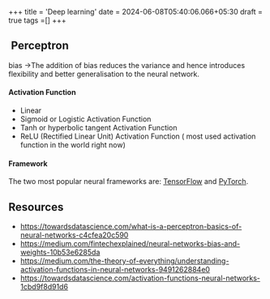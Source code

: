 +++
title = 'Deep learning'
date = 2024-06-08T05:40:06.066+05:30
draft = true
tags =[]
+++ 



##  Perceptron


bias ->The addition of bias reduces the variance and hence introduces flexibility and better generalisation to the neural network.
#### **Activation Function**
- Linear
- Sigmoid or Logistic Activation Function
- Tanh or hyperbolic tangent Activation Function
- ReLU (Rectified Linear Unit) Activation Function ( most used activation function in the world right now)


#### Framework

The two most popular neural frameworks are: [TensorFlow](http://tensorflow.org/) and [PyTorch](https://pytorch.org/).
## Resources
- https://towardsdatascience.com/what-is-a-perceptron-basics-of-neural-networks-c4cfea20c590
- https://medium.com/fintechexplained/neural-networks-bias-and-weights-10b53e6285da
- https://medium.com/the-theory-of-everything/understanding-activation-functions-in-neural-networks-9491262884e0
- https://towardsdatascience.com/activation-functions-neural-networks-1cbd9f8d91d6